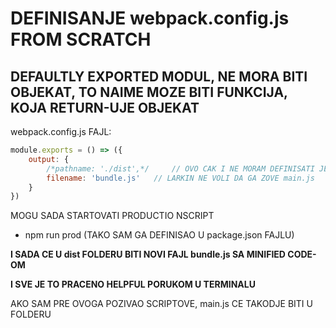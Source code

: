 # DEFINISANJE webpack.config.js FROM SCRATCH

## DEFAULTLY EXPORTED MODUL, NE MORA BITI OBJEKAT, TO NAIME MOZE BITI FUNKCIJA, KOJA RETURN-UJE OBJEKAT

webpack.config.js FAJL:

```javascript
module.exports = () => ({
    output: {
        /*pathname: './dist',*/     // OVO CAK I NE MORAM DEFINISATI JE CE BITI DEFINISANO PO DEFAULT-U
        filename: 'bundle.js'   // LARKIN NE VOLI DA GA ZOVE main.js
    }
})
```

MOGU SADA STARTOVATI PRODUCTIO NSCRIPT

- npm run prod (TAKO SAM GA DEFINISAO U package.json FAJLU)

**I SADA CE U dist FOLDERU BITI NOVI FAJL bundle.js SA MINIFIED CODE-OM**

**I SVE JE TO PRACENO HELPFUL PORUKOM U TERMINALU**

AKO SAM PRE OVOGA POZIVAO SCRIPTOVE, main.js CE TAKODJE BITI U FOLDERU